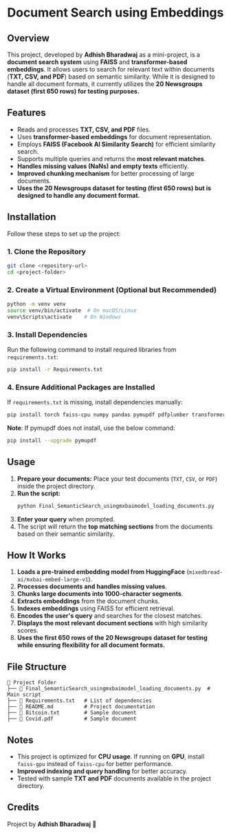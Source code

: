 # Document Search using Embeddings

## Overview
This project, developed by **Adhish Bharadwaj** as a mini-project, is a **document search system** using **FAISS** and **transformer-based embeddings**. It allows users to search for relevant text within documents (**TXT, CSV, and PDF**) based on semantic similarity. While it is designed to handle all document formats, it currently utilizes the **20 Newsgroups dataset (first 650 rows) for testing purposes.**

## Features
- Reads and processes **TXT, CSV, and PDF** files.
- Uses **transformer-based embeddings** for document representation.
- Employs **FAISS (Facebook AI Similarity Search)** for efficient similarity search.
- Supports multiple queries and returns the **most relevant matches**.
- **Handles missing values (NaNs) and empty texts** efficiently.
- **Improved chunking mechanism** for better processing of large documents.
- **Uses the 20 Newsgroups dataset for testing (first 650 rows) but is designed to handle any document format.**

## Installation
Follow these steps to set up the project:

### **1. Clone the Repository**
```bash
git clone <repository-url>
cd <project-folder>
```

### **2. Create a Virtual Environment (Optional but Recommended)**
```bash
python -m venv venv
source venv/bin/activate  # On macOS/Linux
venv\Scripts\activate    # On Windows
```

### **3. Install Dependencies**
Run the following command to install required libraries from `requirements.txt`:
```bash
pip install -r Requirements.txt
```

### **4. Ensure Additional Packages are Installed**
If `requirements.txt` is missing, install dependencies manually:
```bash
pip install torch faiss-cpu numpy pandas pymupdf pdfplumber transformers scikit-learn
```
**Note**: 
If pymupdf does not install, use the below command: 
```bash
pip install --upgrade pymupdf
```

## Usage
1. **Prepare your documents:** Place your test documents (`TXT`, `CSV`, or `PDF`) inside the project directory.
2. **Run the script:**
   ```bash
   python Final_SemanticSearch_usingmxbaimodel_loading_documents.py
   ```
3. **Enter your query** when prompted.
4. The script will return the **top matching sections** from the documents based on their semantic similarity.

## How It Works
1. **Loads a pre-trained embedding model from HuggingFace** (`mixedbread-ai/mxbai-embed-large-v1`).
2. **Processes documents and handles missing values**.
3. **Chunks large documents into 1000-character segments**.
4. **Extracts embeddings** from the document chunks.
5. **Indexes embeddings** using FAISS for efficient retrieval.
6. **Encodes the user's query** and searches for the closest matches.
7. **Displays the most relevant document sections** with high similarity scores.
8. **Uses the first 650 rows of the 20 Newsgroups dataset for testing while ensuring flexibility for all document formats.**

## File Structure
```
📂 Project Folder
├── 📄 Final_SemanticSearch_usingmxbaimodel_loading_documents.py  # Main script
├── 📄 Requirements.txt   # List of dependencies
├── 📄 README.md          # Project documentation
├── 📄 Bitcoin.txt        # Sample document
├── 📄 Covid.pdf          # Sample document
```

## Notes
- This project is optimized for **CPU usage**. If running on **GPU**, install `faiss-gpu` instead of `faiss-cpu` for better performance.
- **Improved indexing and query handling** for better accuracy.
- Tested with sample **TXT and PDF** documents available in the project directory.

## Credits
Project by **Adhish Bharadwaj** 🚀
